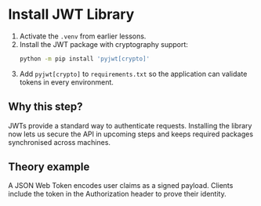 # Install JWT Library

1. Activate the `.venv` from earlier lessons.
2. Install the JWT package with cryptography support:
   ```bash
   python -m pip install 'pyjwt[crypto]'
   ```
3. Add `pyjwt[crypto]` to `requirements.txt` so the application can validate
   tokens in every environment.

## Why this step?

JWTs provide a standard way to authenticate requests. Installing the library
now lets us secure the API in upcoming steps and keeps required packages
synchronised across machines.
## Theory example
A JSON Web Token encodes user claims as a signed payload. Clients include the token in the Authorization header to prove their identity.
